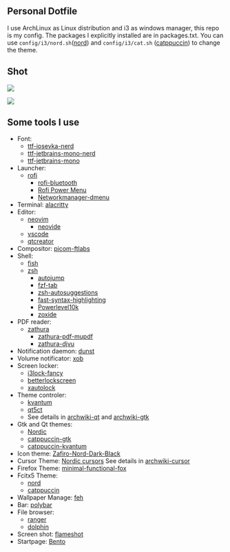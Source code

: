 ## Personal Dotfile

I use ArchLinux as Linux distribution and i3 as windows manager, this repo is my config. The packages I explicitly installed are in packages.txt.
You can use <code>config/i3/nord.sh</code>([nord](https://www.nordtheme.com/)) and <code>config/i3/cat.sh</code> ([catppuccin](https://github.com/catppuccin)) to change the theme.

## Shot

![](https://raw.githubusercontent.com/charleschetty/picturebed/main/picture/2023-02-02_20-56.png)

![](https://raw.githubusercontent.com/charleschetty/picturebed/main/picture/2023-02-02_21-06.png)


## Some tools I use 

- Font:
  - [ttf-iosevka-nerd](https://archlinux.org/packages/community/any/ttf-iosevka-nerd/)
  - [ttf-jetbrains-mono-nerd](https://archlinux.org/packages/community/any/ttf-jetbrains-mono-nerd/)
  - [ttf-jetbrains-mono](https://archlinux.org/packages/community/any/ttf-jetbrains-mono/)
- Launcher: 
  - [rofi](https://archlinux.org/packages/community/x86_64/rofi/)
    - [rofi-bluetooth](https://github.com/nickclyde/rofi-bluetooth)
    - [Rofi Power Menu](https://github.com/jluttine/rofi-power-menu)
    - [Networkmanager-dmenu](https://github.com/firecat53/networkmanager-dmenu)
- Terminal: [alacritty](https://archlinux.org/packages/community/x86_64/alacritty/)
- Editor:
  - [neovim](https://archlinux.org/packages/community/x86_64/neovim/)
    - [neovide](https://archlinux.org/packages/community/x86_64/neovide/)
  - [vscode](visual-studio-code-bin)
  - [qtcreator](https://archlinux.org/packages/extra/x86_64/qtcreator/)
- Compositor: [picom-ftlabs](https://aur.archlinux.org/packages/picom-ftlabs-git)
- Shell: 
  - [fish](https://archlinux.org/packages/community/x86_64/fish/)
  - [zsh](https://archlinux.org/packages/extra/x86_64/zsh/)
    - [autojump](https://aur.archlinux.org/packages/autojump)
    - [fzf-tab](https://github.com/Aloxaf/fzf-tab)
    - [zsh-autosuggestions](https://github.com/zsh-users/zsh-autosuggestions)
    - [fast-syntax-highlighting](https://github.com/zdharma-continuum/fast-syntax-highlighting)
    - [Powerlevel10k](https://aur.archlinux.org/packages/zsh-theme-powerlevel10k-git)
    - [zoxide](https://archlinux.org/packages/community/x86_64/zoxide/)
- PDF reader: 
  - [zathura](https://archlinux.org/packages/community/x86_64/zathura/)
    - [zathura-pdf-mupdf](https://archlinux.org/packages/community/x86_64/zathura-pdf-mupdf/)
    - [zathura-djvu](https://archlinux.org/packages/community/x86_64/zathura-djvu/)
- Notification daemon: [dunst](https://archlinux.org/packages/community/x86_64/dunst/)
- Volume notificator: [xob](https://aur.archlinux.org/packages/xob)
- Screen locker: 
  - [i3lock-fancy](https://aur.archlinux.org/packages/i3lock-fancy-git)
  - [betterlockscreen](https://aur.archlinux.org/packages/betterlockscreen-git)
  - [xautolock](https://archlinux.org/packages/community/x86_64/xautolock/)
- Theme controler: 
  - [kvantum](https://archlinux.org/packages/community/x86_64/kvantum/) 
  - [qt5ct](https://archlinux.org/packages/community/x86_64/qt5ct/)
  - See details in [archwiki-qt](https://wiki.archlinux.org/title/Qt#Configuration_of_Qt_5_applications_under_environments_other_than_KDE_Plasma) and [archwiki-gtk](https://wiki.archlinux.org/title/GTK#Configuration) 
- Gtk and Qt themes: 
	- [Nordic](https://github.com/EliverLara/Nordic)
	- [catppuccin-gtk](https://github.com/catppuccin/gtk)
  - [catppuccin-kvantum](https://github.com/catppuccin/Kvantum)
- Icon theme: [Zafiro-Nord-Dark-Black](https://www.gnome-look.org/p/1166289/)
- Cursor Theme: [Nordic cursors](https://store.kde.org/p/1662218/)  See details in [archwiki-cursor](https://wiki.archlinux.org/title/Cursor_themes)
- Firefox Theme: [minimal-functional-fox](https://github.com/mut-ex/minimal-functional-fox)
- Fcitx5 Theme: 
  - [nord](https://github.com/tonyfettes/fcitx5-nord)
  - [catppuccin](https://github.com/catppuccin/fcitx5)
- Wallpaper Manage: [feh](https://archlinux.org/packages/extra/x86_64/feh/)
- Bar: [polybar](https://archlinux.org/packages/community/x86_64/polybar/)
- File browser: 
  - [ranger](https://archlinux.org/packages/community/any/ranger/)
  - [dolphin](https://archlinux.org/packages/extra/x86_64/dolphin/)
- Screen shot: [flameshot](https://archlinux.org/packages/community/x86_64/flameshot/)
- Startpage: [Bento](https://github.com/migueravila/Bento)


